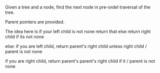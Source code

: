 Given a tree and a node, find the next node in pre-ordel traversal of the tree. 

Parent pointers are provided. 

The idea here is if your left child is not none return that
else return right child if its not none

else:
  if you are left child, return parent's right child unless right child / parent
is not none

  if you are right child, return parent's parent's right child if it / parent is
  not none
